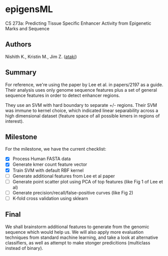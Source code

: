 epigensML
=========

CS 273a: Predicting Tissue Specific Enhancer Activity from Epigenetic Marks and Sequence

## Authors

Nishith K., Kristin M., Jim Z. ([ataki](https://github.com/ataki))

## Summary

For reference, we're using the paper by Lee et al. in papers/2197 as a guide.
Their analysis uses only genome sequence features plus a set of general
sequence features in order to detect enhancer regions.

They use an SVM with hard boundary to separate +/- regions. Their SVM was
immune to kernel choice, which indicated linear separability across a 
high dimensional dataset (feature space of all possible kmers in regions of
interest).

## Milestone

For the milestone, we have the current checklist:

- [x] Process Human FASTA data
- [x] Generate kmer count feature vector
- [x] Train SVM with default RBF kernel
- [ ] Generate additional features from Lee et al paper
- [ ] Generate point scatter plot using PCA of top features (like Fig 1 of Lee
  et al)
- [ ] Generate precision/recall/false-positive curves (like Fig 2)
- [ ] K-fold cross validation using sklearn

## Final

We shall brainstorm additional features to generate from the genomic sequence
which would help us. We will also apply more evaluation techniques from
standard machine learning, and take a look at alternative classifiers, as
well as attempt to make stonger predicitions (multiclass instead of binary).

